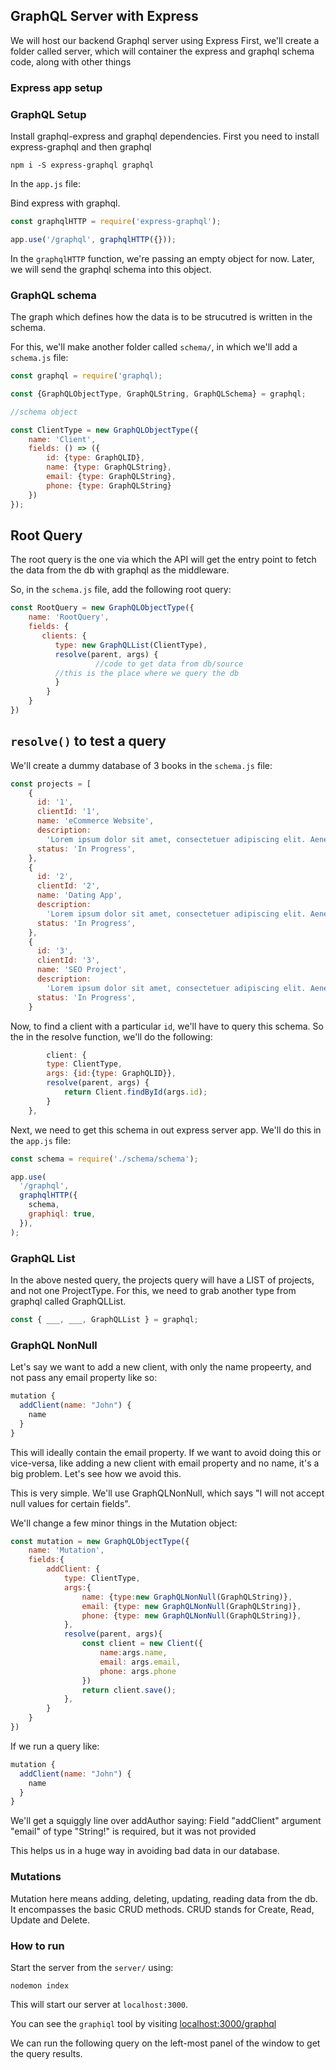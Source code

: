 ## GraphQL Server with Express

We will host our  backend Graphql server using Express
First, we'll create a folder called server, which will container the express and graphql schema code, along with other things

### Express app setup


### GraphQL Setup
Install graphql-express and graphql dependencies. 
First you need to install express-graphql and then graphql

`npm i -S express-graphql graphql`

In the `app.js` file:

Bind express with graphql.

```js
const graphqlHTTP = require('express-graphql');

app.use('/graphql', graphqlHTTP({}));
```
In the `graphqlHTTP` function, we're passing an empty object for now. Later, we will send the graphql schema into this object.


### GraphQL schema

The graph which defines how the data is to be strucutred is written in the schema.

For this, we'll make another folder called `schema/`, in which we'll add a `schema.js` file:

```js
const graphql = require('graphql);

const {GraphQLObjectType, GraphQLString, GraphQLSchema} = graphql;

//schema object

const ClientType = new GraphQLObjectType({
    name: 'Client',
    fields: () => ({
        id: {type: GraphQLID},
        name: {type: GraphQLString},
        email: {type: GraphQLString},
        phone: {type: GraphQLString}
    })
});

```


## Root Query

The root query is the one via which the API will get the entry point to fetch the data from the db with graphql as the middleware.

So, in the `schema.js` file, add the following root query:

```js
const RootQuery = new GraphQLObjectType({
    name: 'RootQuery',
    fields: {
       clients: {
          type: new GraphQLList(ClientType),
          resolve(parent, args) {
                   //code to get data from db/source
          //this is the place where we query the db
          }
        }
    }
})
```

## `resolve()` to test a query

We'll create a dummy database of 3 books in the `schema.js` file:

```js
const projects = [
    {
      id: '1',
      clientId: '1',
      name: 'eCommerce Website',
      description:
        'Lorem ipsum dolor sit amet, consectetuer adipiscing elit. Aenean commodo ligula eget dolor. Aenean massa. Cum sociis natoque penatibus et magnis dis parturient montes, nascetur ridiculus mus. Donec quam felis, ultricies nec, pellentesque eu.',
      status: 'In Progress',
    },
    {
      id: '2',
      clientId: '2',
      name: 'Dating App',
      description:
        'Lorem ipsum dolor sit amet, consectetuer adipiscing elit. Aenean commodo ligula eget dolor. Aenean massa. Cum sociis natoque penatibus et magnis dis parturient montes, nascetur ridiculus mus. Donec quam felis, ultricies nec, pellentesque eu.',
      status: 'In Progress',
    },
    {
      id: '3',
      clientId: '3',
      name: 'SEO Project',
      description:
        'Lorem ipsum dolor sit amet, consectetuer adipiscing elit. Aenean commodo ligula eget dolor. Aenean massa. Cum sociis natoque penatibus et magnis dis parturient montes, nascetur ridiculus mus. Donec quam felis, ultricies nec, pellentesque eu.',
      status: 'In Progress',
    }
```

Now, to find a client with a particular `id`, we'll have to query this schema. So the in the resolve function, we'll do the following:

```js
        client: {
        type: ClientType,
        args: {id:{type: GraphQLID}},
        resolve(parent, args) {
            return Client.findById(args.id);
        }
    },
```


Next, we need to get this schema in out express server app. We'll do this in the `app.js` file:

```js
const schema = require('./schema/schema');

app.use(
  '/graphql',
  graphqlHTTP({
    schema,
    graphiql: true,
  }),
);
```

### GraphQL List
In the above nested query, the projects query will have a LIST of projects, and not one ProjectType. For this, we need to grab another type from graphql called GraphQLList.


```js
const { ___, ___, GraphQLList } = graphql;
```

### GraphQL NonNull

Let's say we want to add a new client, with only the name propeerty, and not pass any email property like so:

```js
mutation {
  addClient(name: "John") {
    name
  }
}
```

This will ideally contain the email property. If we want to avoid doing this or vice-versa, like adding a new client with email property and no name, it's a big problem. Let's see how we avoid this.

This is very simple. We'll use GraphQLNonNull, which says "I will not accept null values for certain fields".

We'll change a few minor things in the Mutation object:

```js
const mutation = new GraphQLObjectType({
    name: 'Mutation',
    fields:{
        addClient: {
            type: ClientType,
            args:{
                name: {type:new GraphQLNonNull(GraphQLString)},
                email: {type: new GraphQLNonNull(GraphQLString)},
                phone: {type: new GraphQLNonNull(GraphQLString)},
            },
            resolve(parent, args){
                const client = new Client({
                    name:args.name,
                    email: args.email,
                    phone: args.phone
                })
                return client.save();
            },
        }
    }
})
```

If we run a query like:

```js
mutation {
  addClient(name: "John") {
    name
  }
}
```

We'll get a squiggly line over addAuthor saying: Field "addClient" argument "email" of type "String!" is required, but it was not provided

This helps us in a huge way in avoiding bad data in our database.

### Mutations

Mutation here means adding, deleting, updating, reading data from the db. It encompasses the basic CRUD methods. CRUD stands for Create, Read, Update and Delete.


### How to run
Start the server from the `server/` using:

`nodemon index`

This will start our server at `localhost:3000`.

You can see the `graphiql` tool by visiting [localhost:3000/graphql](localhost:3000/graphql)

We can run the following query on the left-most panel of the window to get the query results.
